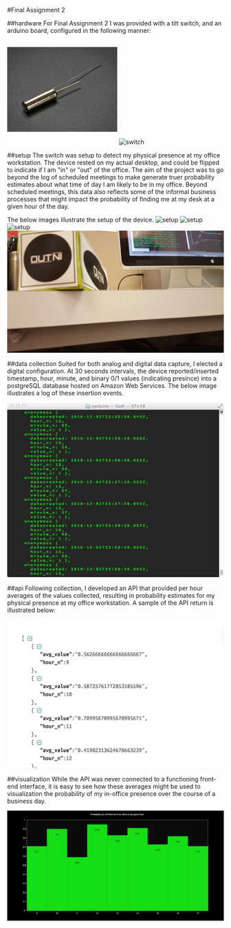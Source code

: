 #Final Assignment 2

##hardware
For Final Assignment 2 I was provided with a tilt switch, and an arduino board, configured in the following manner:
![switch](images/01_tilt-switch.jpg)
![switch](https://static.bocoup.com/blog/tilt-sensor-breadboard.png)

##setup
The switch was setup to detect my physical presence at my office workstation. The device rested on my actual desktop, and could be flipped to indicate if I am "in" or "out" of the office. The aim of the project was to go beyond the log of scheduled meetings to make generate truer probability estimates about what time of day I am likely to be in my office. Beyond scheduled meetings, this data also reflects some of the informal business processes that might impact the probability of finding me at my desk at a given hour of the day. 

The below images illustrate the setup of the device.
![setup](images/02_setupA.jpg)
![setup](images/02_setupB.jpg)
![setup](images/02_setupC.jpg)
![setup](images/02_setupD.jpg)

##data collection
Suited for both analog and digital data capture, I elected a digital configuration. At 30 seconds intervals, the device reported/inserted timestamp, hour, minute, and binary 0/1 values (indicating presince) into a postgreSQL database hosted on Amazon Web Services. The below image illustrates a log of these insertion events.

![insert](images/03_query.jpg)

##api
Following collection, I developed an API that provided per hour averages of the values collected, resulting in probability estimates for my physical presence at my office workstation. A sample of the API return is illustrated below:

![insert](images/04_api.jpg)

##visualization
While the API was never connected to a functioning front-end interface, it is easy to see how these averages might be used to visualization the probability of my in-office presence over the course of a business day.

![vis](images/05_vis.jpg)

